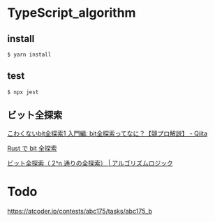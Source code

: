 # TypeScript_algorithm

## install

```shell
$ yarn install
```

## test

```shell
$ npx jest
```

## ビット全探索

[こわくないbit全探索1 入門編: bit全探索ってなに？【競プロ解説】 - Qiita](https://qiita.com/u2dayo/items/68e35815659b1041c3c2)

[Rust で bit 全探索](https://blog.foresta.me/posts/bit-full-search-for-rust/)

[ビット全探索（ 2^n 通りの全探索） | アルゴリズムロジック](https://algo-logic.info/rec-bit-search/)


# Todo

https://atcoder.jp/contests/abc175/tasks/abc175_b
